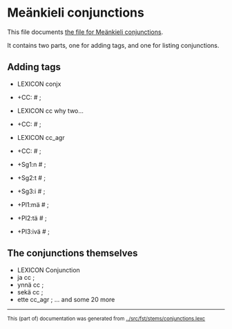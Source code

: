 # Meänkieli conjunctions

This file documents [the file for Meänkieli conjunctions](https://github.com/giellalt/lang-fit/blob/main/src/fst/stems/conjunctions.lexc).

It contains two parts, one for adding tags, and one for listing conjunctions.

## Adding tags

 * LEXICON conjx 
 * +CC: # ; 

 * LEXICON cc why two... 
 * +CC: # ; 

 * LEXICON cc_agr 
 * +CC: # ; 
 * +Sg1:n # ; 
 * +Sg2:t # ; 
 * +Sg3:i # ; 
 * +Pl1:mä # ; 
 * +Pl2:tä # ; 
 * +Pl3:ivä # ; 


## The conjunctions themselves

 * LEXICON Conjunction 
 * ja cc ; 
 * ynnä cc ; 
 * sekä cc ; 
 * ette cc_agr ; 
... and some 20 more
* * *
<small>This (part of) documentation was generated from [../src/fst/stems/conjunctions.lexc](http://github.com/giellalt/lang-fit/blob/main/../src/fst/stems/conjunctions.lexc)</small>